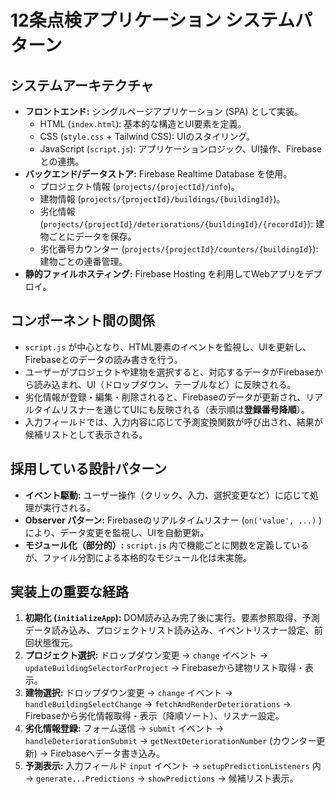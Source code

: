 # 12条点検アプリケーション システムパターン

## システムアーキテクチャ

- **フロントエンド:** シングルページアプリケーション (SPA) として実装。
    - HTML (`index.html`): 基本的な構造とUI要素を定義。
    - CSS (`style.css` + Tailwind CSS): UIのスタイリング。
    - JavaScript (`script.js`): アプリケーションロジック、UI操作、Firebaseとの連携。
- **バックエンド/データストア:** Firebase Realtime Database を使用。
    - プロジェクト情報 (`projects/{projectId}/info`)。
    - 建物情報 (`projects/{projectId}/buildings/{buildingId}`)。
    - 劣化情報 (`projects/{projectId}/deteriorations/{buildingId}/{recordId}`): 建物ごとにデータを保存。
    - 劣化番号カウンター (`projects/{projectId}/counters/{buildingId}`): 建物ごとの連番管理。
- **静的ファイルホスティング:** Firebase Hosting を利用してWebアプリをデプロイ。

## コンポーネント間の関係

- `script.js` が中心となり、HTML要素のイベントを監視し、UIを更新し、Firebaseとのデータの読み書きを行う。
- ユーザーがプロジェクトや建物を選択すると、対応するデータがFirebaseから読み込まれ、UI（ドロップダウン、テーブルなど）に反映される。
- 劣化情報が登録・編集・削除されると、Firebaseのデータが更新され、リアルタイムリスナーを通じてUIにも反映される（表示順は**登録番号降順**）。
- 入力フィールドでは、入力内容に応じて予測変換関数が呼び出され、結果が候補リストとして表示される。

## 採用している設計パターン

- **イベント駆動:** ユーザー操作（クリック、入力、選択変更など）に応じて処理が実行される。
- **Observer パターン:** Firebaseのリアルタイムリスナー (`on('value', ...)` ) により、データ変更を監視し、UIを自動更新。
- **モジュール化（部分的）:** `script.js` 内で機能ごとに関数を定義しているが、ファイル分割による本格的なモジュール化は未実施。

## 実装上の重要な経路

1.  **初期化 (`initializeApp`):** DOM読み込み完了後に実行。要素参照取得、予測データ読み込み、プロジェクトリスト読み込み、イベントリスナー設定、前回状態復元。
2.  **プロジェクト選択:** ドロップダウン変更 → `change` イベント → `updateBuildingSelectorForProject` → Firebaseから建物リスト取得・表示。
3.  **建物選択:** ドロップダウン変更 → `change` イベント → `handleBuildingSelectChange` → `fetchAndRenderDeteriorations` → Firebaseから劣化情報取得・表示（降順ソート）、リスナー設定。
4.  **劣化情報登録:** フォーム送信 → `submit` イベント → `handleDeteriorationSubmit` → `getNextDeteriorationNumber` (カウンター更新) → Firebaseへデータ書き込み。
5.  **予測表示:** 入力フィールド `input` イベント → `setupPredictionListeners` 内 → `generate...Predictions` → `showPredictions` → 候補リスト表示。 